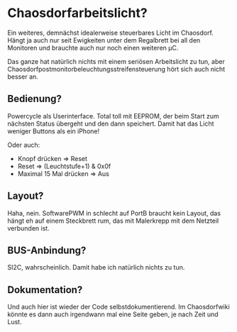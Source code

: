 # Chaosdorfarbeitslicht?
Ein weiteres, demnächst idealerweise steuerbares Licht im Chaosdorf. Hängt
ja auch nur seit Ewigkeiten unter dem Regalbrett bei all den Monitoren und
brauchte auch nur noch einen weiteren μC.

Das ganze hat natürlich nichts mit einem seriösen Arbeitslicht zu tun, aber
Chaosdorfpostmonitorbeleuchtungsstreifensteuerung hört sich auch nicht
besser an.

## Bedienung?
Powercycle als Userinterface. Total toll mit EEPROM, der beim Start zum
nächsten Status übergeht und den dann speichert. Damit hat das Licht
weniger Buttons als ein iPhone!

Oder auch:
* Knopf drücken => Reset
* Reset => (Leuchtstufe+1) & 0x0f
* Maximal 15 Mal drücken => Aus

## Layout?
Haha, nein. SoftwarePWM in schlecht auf PortB braucht kein Layout, das
hängt eh auf einem Steckbrett rum, das mit Malerkrepp mit dem Netzteil
verbunden ist.

## BUS-Anbindung?
SI2C, wahrscheinlich. Damit habe ich natürlich nichts zu tun.

## Dokumentation?
Und auch hier ist wieder der Code selbstdokumentierend. Im Chaosdorfwiki
könnte es dann auch irgendwann mal eine Seite geben, je nach Zeit und Lust.
